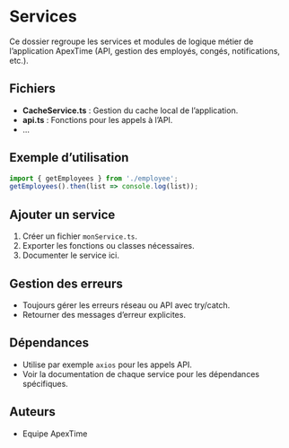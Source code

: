 # Services

Ce dossier regroupe les services et modules de logique métier de l’application ApexTime (API, gestion des employés, congés, notifications, etc.).

## Fichiers

- **CacheService.ts** : Gestion du cache local de l’application.
- **api.ts** : Fonctions pour les appels à l’API.
- ...

## Exemple d’utilisation
```ts
import { getEmployees } from './employee';
getEmployees().then(list => console.log(list));
```

## Ajouter un service
1. Créer un fichier `monService.ts`.
2. Exporter les fonctions ou classes nécessaires.
3. Documenter le service ici.

## Gestion des erreurs
- Toujours gérer les erreurs réseau ou API avec try/catch.
- Retourner des messages d’erreur explicites.

## Dépendances
- Utilise par exemple `axios` pour les appels API.
- Voir la documentation de chaque service pour les dépendances spécifiques.

## Auteurs
- Equipe ApexTime
